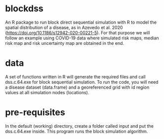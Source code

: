 # blockdss

An R package to run block direct sequential simulation with R to model the spatial distribution of a
disease, as in Azevedo et al. 2020 (https://doi.org/10.1186/s12942-020-00221-5). For that purpose we will follow an example using COVID-19 data where
simulated risk maps, median risk map and risk uncertainty map are obtained in the end.

# data

A set of functions written in R will generate the required files and call dss.c.64.exe for block sequential
simulation. To run the code, you will need a disease dataset (data.frame) and a georeferenced grid with id region values at all simulation nodes (locations).

# pre-requisites

In the default (working) directory, create a folder called input and put the dss.c.64.exe inside. This program runs the block simulation algorithm.
